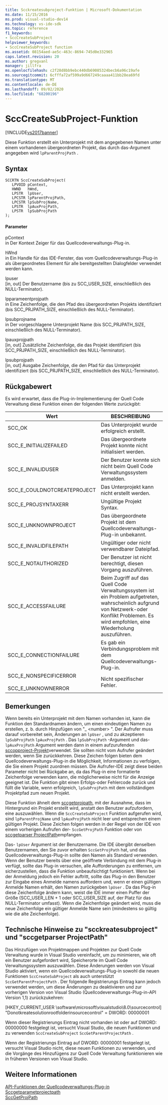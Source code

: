 ```yaml
---
title: Scckreatesubproject-Funktion | Microsoft-Dokumentation
ms.date: 11/15/2016
ms.prod: visual-studio-dev14
ms.technology: vs-ide-sdk
ms.topic: reference
f1_keywords:
- SccCreateSubProject
helpviewer_keywords:
- SccCreateSubProject function
ms.assetid: 08154aed-ae5c-463c-8694-745d0e332965
caps.latest.revision: 20
ms.author: gregvanl
manager: jillfra
ms.openlocfilehash: c2f28d8bb9ebc440db69085324becb6a96c19afe
ms.sourcegitcommit: 6cfffa72af599a9d667249caaaa411bb28ea69fd
ms.translationtype: MT
ms.contentlocale: de-DE
ms.lasthandoff: 09/02/2020
ms.locfileid: "68200196"
---
```

# <a name="scccreatesubproject-function"></a>SccCreateSubProject-Funktion
[!INCLUDE[vs2017banner](../includes/vs2017banner.md)]

Diese Funktion erstellt ein Unterprojekt mit dem angegebenen Namen unter einem vorhandenen übergeordneten Projekt, das durch das-Argument angegeben wird `lpParentProjPath` .  
  
## <a name="syntax"></a>Syntax  
  
```cpp#  
SCCRTN SccCreateSubProject(  
   LPVOID pContext,  
   HWND   hWnd,  
   LPSTR  lpUser,  
   LPCSTR lpParentProjPath,  
   LPCSTR lpSubProjName,  
   LPSTR  lpAuxProjPath,  
   LPSTR  lpSubProjPath  
);  
```  
  
#### <a name="parameters"></a>Parameter  
 pContext  
 in Der Kontext Zeiger für das Quellcodeverwaltungs-Plug-in.  
  
 hWnd  
 in Ein Handle für das IDE-Fenster, das vom Quellcodeverwaltungs-Plug-in als übergeordnetes Element für alle bereitgestellten Dialogfelder verwendet werden kann.  
  
 lpuser  
 [in, out] Der Benutzername (bis zu SCC_USER_SIZE, einschließlich des NULL-Terminator).  
  
 lpparameentprojpath  
 in Eine Zeichenfolge, die den Pfad des übergeordneten Projekts identifiziert (bis SCC_PRJPATH_SIZE, einschließlich des NULL-Terminator).  
  
 lpsubprojname  
 in Der vorgeschlagene Unterprojekt Name (bis SCC_PRJPATH_SIZE, einschließlich des NULL-Terminator).  
  
 lpauxprojpath  
 [in, out] Zusätzliche Zeichenfolge, die das Projekt identifiziert (bis SCC_PRJPATH_SIZE, einschließlich des NULL-Terminator).  
  
 lpsubprojpath  
 [in, out] Ausgabe Zeichenfolge, die den Pfad für das Unterprojekt identifiziert (bis SCC_PRJPATH_SIZE, einschließlich des NULL-Terminator).  
  
## <a name="return-value"></a>Rückgabewert  
 Es wird erwartet, dass die Plug-in-Implementierung der Quell Code Verwaltung diese Funktion einen der folgenden Werte zurückgibt:  
  
|Wert|BESCHREIBUNG|  
|-----------|-----------------|  
|SCC_OK|Das Unterprojekt wurde erfolgreich erstellt.|  
|SCC_E_INITIALIZEFAILED|Das übergeordnete Projekt konnte nicht initialisiert werden.|  
|SCC_E_INVALIDUSER|Der Benutzer konnte sich nicht beim Quell Code Verwaltungssystem anmelden.|  
|SCC_E_COULDNOTCREATEPROJECT|Das Unterprojekt kann nicht erstellt werden.|  
|SCC_E_PROJSYNTAXERR|Ungültige Projekt Syntax.|  
|SCC_E_UNKNOWNPROJECT|Das übergeordnete Projekt ist dem Quellcodeverwaltungs-Plug-in unbekannt.|  
|SCC_E_INVALIDFILEPATH|Ungültiger oder nicht verwendbarer Dateipfad.|  
|SCC_E_NOTAUTHORIZED|Der Benutzer ist nicht berechtigt, diesen Vorgang auszuführen.|  
|SCC_E_ACCESSFAILURE|Beim Zugriff auf das Quell Code Verwaltungssystem ist ein Problem aufgetreten, wahrscheinlich aufgrund von Netzwerk-oder Konflikt Problemen. Es wird empfohlen, eine Wiederholung auszuführen.|  
|SCC_E_CONNECTIONFAILURE|Es gab ein Verbindungsproblem mit dem Quellcodeverwaltungs-Plug-in.|  
|SCC_E_NONSPECIFICERROR<br /><br /> SCC_E_UNKNOWNERROR|Nicht spezifischer Fehler.|  
  
## <a name="remarks"></a>Bemerkungen  
 Wenn bereits ein Unterprojekt mit dem Namen vorhanden ist, kann die Funktion den Standardnamen ändern, um einen eindeutigen Namen zu erstellen, z. b. durch Hinzufügen von "_ \<number> ". Der Aufrufer muss darauf vorbereitet sein, Änderungen an `lpUser` , und zu akzeptieren `lpSubProjPath` `lpAuxProjPath` . Das `lpSubProjPath` -Argument und das- `lpAuxProjPath` Argument werden dann in einem aufzurufenden [sccopproject-Projekt](../extensibility/sccopenproject-function.md)verwendet. Sie sollten nicht vom Aufrufer geändert werden, wenn Sie zurückkehren. Diese Zeichen folgen bieten dem Quellcodeverwaltungs-Plug-in die Möglichkeit, Informationen zu verfolgen, die Sie einem Projekt zuordnen müssen. Die Aufrufer-IDE zeigt diese beiden Parameter nicht bei Rückgabe an, da das Plug-in eine formatierte Zeichenfolge verwenden kann, die möglicherweise nicht für die Anzeige geeignet ist. Die Funktion gibt einen Erfolgs-oder Fehlercode zurück und füllt die Variable, wenn erfolgreich, `lpSubProjPath` mit dem vollständigen Projektpfad zum neuen Projekt.  
  
 Diese Funktion ähnelt dem [sccgetprojpath](../extensibility/sccgetprojpath-function.md), mit der Ausnahme, dass im Hintergrund ein Projekt erstellt wird, anstatt den Benutzer aufzufordern, eine auszuwählen. Wenn die `SccCreateSubProject` Funktion aufgerufen wird, sind `lpParentProjName` und `lpAuxProjPath` nicht leer und entsprechen einem gültigen Projekt. Diese Zeichen folgen werden in der Regel von der IDE von einem vorherigen Aufrufen der- `SccGetProjPath` Funktion oder von [sccgetparser ProjectPath](../extensibility/sccgetparentprojectpath-function.md)empfangen.  
  
 Das- `lpUser` Argument ist der Benutzername. Die IDE übergibt denselben Benutzernamen, den Sie zuvor erhalten `SccGetProjPath` hat, und das Quellcodeverwaltungs-Plug-in sollte den Namen als Standard verwenden. Wenn der Benutzer bereits über eine geöffnete Verbindung mit dem Plug-in verfügt, sollte das Plug-in versuchen, alle Aufforderungen zu entfernen, um sicherzustellen, dass die Funktion unbeaufsichtigt funktioniert. Wenn bei der Anmeldung jedoch ein Fehler auftritt, sollte das Plug-in den Benutzer zur Eingabe eines Anmelde namens auffordern und, wenn er einen gültigen Anmelde Namen erhält, den Namen zurückgeben `lpUser` . Da das Plug-in diese Zeichenfolge ändern kann, weist die IDE immer einen Puffer der Größe (SCC_USER_LEN + 1 oder SCC_USER_SIZE auf, der Platz für das NULL-Terminator umfasst). Wenn die Zeichenfolge geändert wird, muss die neue Zeichenfolge ein gültiger Anmelde Name sein (mindestens so gültig wie die alte Zeichenfolge).  
  
## <a name="technical-notes-for-scccreatesubproject-and-sccgetparentprojectpath"></a>Technische Hinweise zu "scckreatesubproject" und "sccgetparser ProjectPath"  
 Das Hinzufügen von Projektmappen und Projekten zur Quell Code Verwaltung wurde in Visual Studio vereinfacht, um zu minimieren, wie oft ein Benutzer aufgefordert wird, Speicherorte im Quell Code Verwaltungssystem auszuwählen. Diese Änderungen werden von Visual Studio aktiviert, wenn ein Quellcodeverwaltungs-Plug-in sowohl die neuen Funktionen `SccCreateSubProject` als auch unterstützt `SccGetParentProjectPath` . Der folgende Registrierungs Eintrag kann jedoch verwendet werden, um diese Änderungen zu deaktivieren und zur vorherigen Version von Visual Studio (Quellcodeverwaltungs-Plug-in-API Version 1,1) zurückzukehren:  
  
 [HKEY_CURRENT_USER \software\microsoft\visualstudio\8.0\sourcecontrol] "Donotkreatesolutionrootfolderinsourcecontrol" = DWORD: 00000001  
  
 Wenn dieser Registrierungs Eintrag nicht vorhanden ist oder auf DWORD: 00000000 festgelegt ist, versucht Visual Studio, die neuen Funktionen und zu verwenden `SccCreateSubProject` `SccGetParentProjectPath` .  
  
 Wenn der Registrierungs Eintrag auf DWORD: 00000001 festgelegt ist, versucht Visual Studio nicht, diese neuen Funktionen zu verwenden, und die Vorgänge des Hinzufügens zur Quell Code Verwaltung funktionieren wie in früheren Versionen von Visual Studio.  
  
## <a name="see-also"></a>Weitere Informationen  
 [API-Funktionen der Quellcodeverwaltungs-Plug-in](../extensibility/source-control-plug-in-api-functions.md)   
 [Sccgetparametprojectpath](../extensibility/sccgetparentprojectpath-function.md)   
 [SccGetProjPath](../extensibility/sccgetprojpath-function.md)
